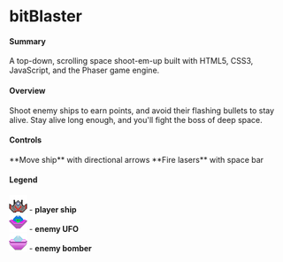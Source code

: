 # bitBlaster
<h4>Summary</h4>
  <p> A top-down, scrolling space shoot-em-up built with HTML5, CSS3, JavaScript, and the Phaser game engine.</p>
<h4>Overview</h4>
  <p> Shoot enemy ships to earn points, and avoid their flashing bullets to stay alive. Stay alive long enough, and you'll fight the boss of deep space.</p>
<h4>Controls</h4>
  **Move ship** with directional arrows
  **Fire lasers** with space bar
<h4>Legend</h4>
  <div><img src="app/assets/heroShip.png"> - <strong>player ship</strong></div>
  <div><img src="app/assets/UFOShip.png"> - <strong>enemy UFO</strong></div>
  <div><img src="app/assets/bomberShip.png"> - <strong>enemy bomber</strong></div>
